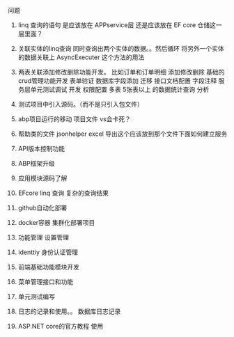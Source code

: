 ﻿问题

1. linq 查询的语句 是应该放在 APPservice层 还是应该放在 EF core 仓储这一层里面？

2. 关联实体的linq查询 同时查询出两个实体的数据。。然后循环 将另外一个实体的数据关联上   AsyncExecuter 这个方法的用法

3. 两表关联添加修改删除功能开发。 比如订单和订单明细 添加修改删除  基础的crud管理功能开发 
	表单验证
	数据库字段添加 迁移
	接口文档配置 字段注释
	服务层单元测试调试 开发
	权限配置
	多表 5张表以上 的数据统计查询 分析

4. 测试项目中引入源码。（而不是只引入包文件）
5. abp项目运行的移动 项目文件 vs会卡死？
6. 帮助类的文件 jsonhelper excel 导出这个应该放到那个文件下面如何建立服务
7. API版本控制功能
8. ABP框架升级
9. 应用模块源码了解 
10. EFcore linq 查询 复杂的查询结果
11. github自动化部署
12. docker容器 集群化部署项目
13. 功能管理 设置管理
14. identtiy 身份认证管理
15. 前端基础功能模块开发
16. 菜单管理接口和功能
17. 单元测试编写
19. 日志的记录和使用。。 数据库日志记录


20. ASP.NET core的官方教程 使用



